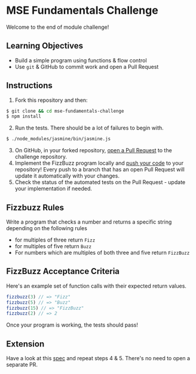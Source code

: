 # MSE Fundamentals Challenge

Welcome to the end of module challenge!

## Learning Objectives
- Build a simple program using functions & flow control
- Use `git` & GitHub to commit work and open a Pull Request

## Instructions

1. Fork this repository and then:
```sh
$ git clone && cd mse-fundamentals-challenge
$ npm install
```
2. Run the tests. There should be a lot of failures to begin with.
```sh
$ ./node_modules/jasmine/bin/jasmine.js
```
3. On GitHub, in your forked repository, [open a Pull Request](https://docs.github.com/en/github/collaborating-with-issues-and-pull-requests/creating-a-pull-request) to the challenge repository.
4. Implement the FizzBuzz program locally and [push your code](https://docs.github.com/en/github/managing-files-in-a-repository/adding-a-file-to-a-repository-using-the-command-line) to your repository! Every push to a branch that has an open Pull Request will update it automatically with your changes.
5. Check the status of the automated tests on the Pull Request - update your implementation if needed.

## Fizzbuzz Rules
Write a program that checks a number and returns a specific string depending on the following rules
- for multiples of three return `Fizz`
- for multiples of five return `Buzz`
- For numbers which are multiples of both three and five return `FizzBuzz`

## FizzBuzz Acceptance Criteria

Here's an example set of function calls with their expected return values.
```javascript
fizzbuzz(3) // => "Fizz"
fizzbuzz(5) // => "Buzz"
fizzbuzz(15) // => "FizzBuzz"
fizzbuzz(2) // => 2
```
Once your program is working, the tests should pass!


## Extension
Have a look at this [spec](.extension.md) and repeat steps 4 & 5. There's no need to open a separate PR.
